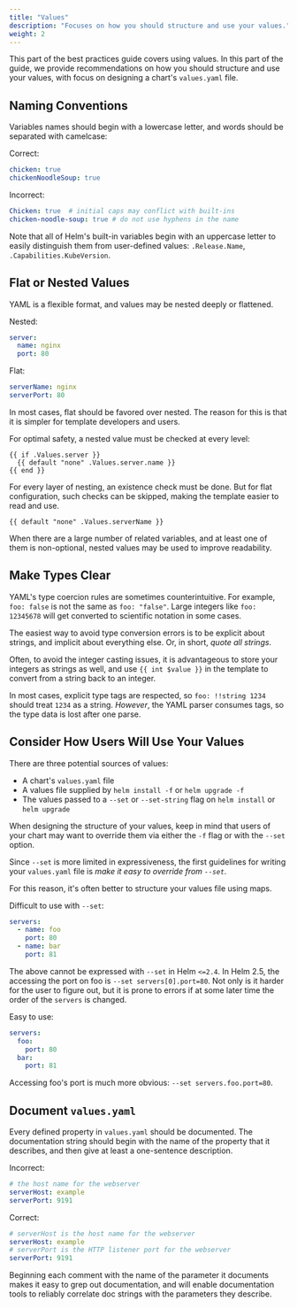 ```yaml
---
title: "Values"
description: "Focuses on how you should structure and use your values."
weight: 2
---
```


This part of the best practices guide covers using values. In this part of the
guide, we provide recommendations on how you should structure and use your
values, with focus on designing a chart's `values.yaml` file.

## Naming Conventions

Variables names should begin with a lowercase letter, and words should be
separated with camelcase:

Correct:

```yaml
chicken: true
chickenNoodleSoup: true
```

Incorrect:

```yaml
Chicken: true  # initial caps may conflict with built-ins
chicken-noodle-soup: true # do not use hyphens in the name
```

Note that all of Helm's built-in variables begin with an uppercase letter to
easily distinguish them from user-defined values: `.Release.Name`,
`.Capabilities.KubeVersion`.

## Flat or Nested Values

YAML is a flexible format, and values may be nested deeply or flattened.

Nested:

```yaml
server:
  name: nginx
  port: 80
```

Flat:

```yaml
serverName: nginx
serverPort: 80
```

In most cases, flat should be favored over nested. The reason for this is that
it is simpler for template developers and users.


For optimal safety, a nested value must be checked at every level:

```
{{ if .Values.server }}
  {{ default "none" .Values.server.name }}
{{ end }}
```

For every layer of nesting, an existence check must be done. But for flat
configuration, such checks can be skipped, making the template easier to read
and use.

```
{{ default "none" .Values.serverName }}
```

When there are a large number of related variables, and at least one of them is
non-optional, nested values may be used to improve readability.

## Make Types Clear

YAML's type coercion rules are sometimes counterintuitive. For example, `foo:
false` is not the same as `foo: "false"`. Large integers like `foo: 12345678`
will get converted to scientific notation in some cases.

The easiest way to avoid type conversion errors is to be explicit about strings,
and implicit about everything else. Or, in short, _quote all strings_.

Often, to avoid the integer casting issues, it is advantageous to store your
integers as strings as well, and use `{{ int $value }}` in the template to
convert from a string back to an integer.

In most cases, explicit type tags are respected, so `foo: !!string 1234` should
treat `1234` as a string. _However_, the YAML parser consumes tags, so the type
data is lost after one parse.

## Consider How Users Will Use Your Values

There are three potential sources of values:

- A chart's `values.yaml` file
- A values file supplied by `helm install -f` or `helm upgrade -f`
- The values passed to a `--set` or `--set-string` flag on `helm install` or
  `helm upgrade`

When designing the structure of your values, keep in mind that users of your
chart may want to override them via either the `-f` flag or with the `--set`
option.

Since `--set` is more limited in expressiveness, the first guidelines for
writing your `values.yaml` file is _make it easy to override from `--set`_.

For this reason, it's often better to structure your values file using maps.

Difficult to use with `--set`:

```yaml
servers:
  - name: foo
    port: 80
  - name: bar
    port: 81
```

The above cannot be expressed with `--set` in Helm `<=2.4`. In Helm 2.5, the
accessing the port on foo is `--set servers[0].port=80`. Not only is it harder
for the user to figure out, but it is prone to errors if at some later time the
order of the `servers` is changed.

Easy to use:

```yaml
servers:
  foo:
    port: 80
  bar:
    port: 81
```

Accessing foo's port is much more obvious: `--set servers.foo.port=80`.

## Document `values.yaml`

Every defined property in `values.yaml` should be documented. The documentation
string should begin with the name of the property that it describes, and then
give at least a one-sentence description.

Incorrect:

```yaml
# the host name for the webserver
serverHost: example
serverPort: 9191
```

Correct:

```yaml
# serverHost is the host name for the webserver
serverHost: example
# serverPort is the HTTP listener port for the webserver
serverPort: 9191
```

Beginning each comment with the name of the parameter it documents makes it easy
to grep out documentation, and will enable documentation tools to reliably
correlate doc strings with the parameters they describe.
